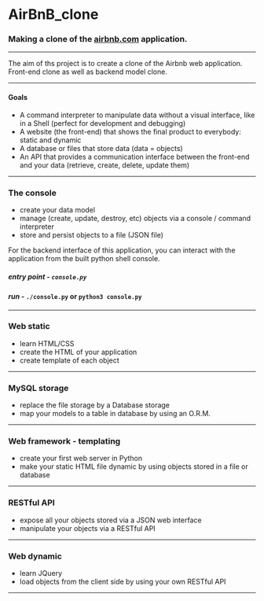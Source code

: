 # AirBnB_clone

### Making a clone of the [airbnb.com](airbnb.com) application.

---

The aim of ths project is to create a clone of the Airbnb web application. Front-end clone as well as backend model clone.

---
#### Goals

- A command interpreter to manipulate data without a visual interface, like in a Shell (perfect for development and debugging)
- A website (the front-end) that shows the final product to everybody: static and dynamic
- A database or files that store data (data = objects)
- An API that provides a communication interface between the front-end and your data (retrieve, create, delete, update them)

---

### The console
- create your data model
- manage (create, update, destroy, etc) objects via a console / command interpreter
- store and persist objects to a file (JSON file)

For the backend interface of this application, you can interact with the application from the built python shell console.
##### *entry point* - ```console.py```

#### *run* - `./console.py` or `python3 console.py`

---
### Web static
- learn HTML/CSS
- create the HTML of your application
- create template of each object

---

### MySQL storage
- replace the file storage by a Database storage
- map your models to a table in database by using an O.R.M.
---

### Web framework - templating
- create your first web server in Python
- make your static HTML file dynamic by using objects stored in a file or database
---

### RESTful API
- expose all your objects stored via a JSON web interface
- manipulate your objects via a RESTful API
---

### Web dynamic
- learn JQuery
- load objects from the client side by using your own RESTful API
---

